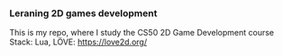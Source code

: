 ### Leraning 2D games development

This is my repo, where I study the CS50 2D Game Development course  
Stack: Lua, LÖVE: https://love2d.org/
